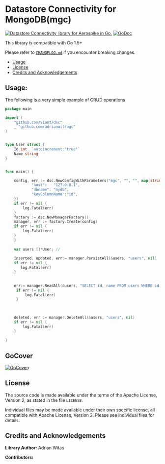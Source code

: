 # Datastore Connectivity for MongoDB(mgc)


[![Datastore Connectivity library for Aerospike in Go.](https://goreportcard.com/badge/github.com/adrianwit/mgc)](https://goreportcard.com/report/github.com/adrianwit/mgc)
[![GoDoc](https://godoc.org/github.com/adrianwit/mgc?status.svg)](https://godoc.org/github.com/adrianwit/mgc)

This library is compatible with Go 1.5+

Please refer to [`CHANGELOG.md`](CHANGELOG.md) if you encounter breaking changes.

- [Usage](#Usage)
- [License](#License)
- [Credits and Acknowledgements](#Credits-and-Acknowledgements)





## Usage:


The following is a very simple example of CRUD operations

```go
package main

import (
	"github.com/viant/dsc"
    _ "github.com/adrianwit/mgc"
)


type User struct {
	Id int	`autoincrement:"true"`
	Name string
}


func main() {

	config, err := dsc.NewConfigWithParameters("mgc", "", "", map[string]interface{}{
    		"host":   "127.0.0.1",
    		"dbname": "mydb",
    		"keyColumnName":"id",
    })
	if err != nil {
		log.Fatal(err)
    }
	factory := dsc.NewManagerFactory()
	manager, err := factory.Create(config)
    if err != nil {
    	log.Fatal(err)
    }
    }
    
    var users []*User; // 
   
	inserted, updated, err:= manager.PersistAll(&users, "users", nil)
	if err != nil {
       log.Fatal(err)
   	}

    
    err:= manager.ReadAll(&users, "SELECT id, name FROM users WHERE id IN(?, ?)", []interface{}{1, 10},nil)
	 if err != nil {
         log.Fatal(err)
     }

   
  
    deleted, err := manager.DeleteAll(&users, "users", nil)
    if err != nil {
        log.Fatal(err)
   	}
  
}
```

## GoCover

[![GoCover](https://gocover.io/github.com/adrianwit/mgc)](https://gocover.io/github.com/adrianwit/mgc)r

<a name="License"></a>
## License

The source code is made available under the terms of the Apache License, Version 2, as stated in the file `LICENSE`.

Individual files may be made available under their own specific license,
all compatible with Apache License, Version 2. Please see individual files for details.


<a name="Credits-and-Acknowledgements"></a>

##  Credits and Acknowledgements

**Library Author:** Adrian Witas

**Contributors:**